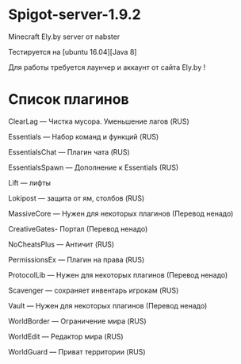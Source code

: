 # Spigot-server-1.9.2
Minecraft Ely.by server от nabster

Тестируется на [ubuntu 16.04][Java 8]

Для работы требуется лаунчер и аккаунт от сайта Ely.by !

# Список плагинов

ClearLag — Чистка мусора. Уменьшение лагов (RUS)

Essentials — Набор команд и функций (RUS)

EssentialsChat — Плагин чата (RUS)

EssentialsSpawn — Дополнение к Essentials (RUS)

Lift — лифты

Lokipost — защита от ям, столбов (RUS)

MassiveCore — Нужен для некоторых плагинов (Перевод ненадо)

CreativeGates- Портал (Перевод ненадо)

NoCheatsPlus — Античит (RUS)

PermissionsEx — Плагин на права (RUS)

ProtocolLib — Нужен для некоторых плагинов (Перевод ненадо)

Scavenger — сохраняет инвентарь игрокам (RUS)

Vault — Нужен для некоторых плагинов (Перевод ненадо)

WorldBorder — Ограничение мира (RUS)

WorldEdit — Редактор мира (RUS)

WorldGuard — Приват территории (RUS)
